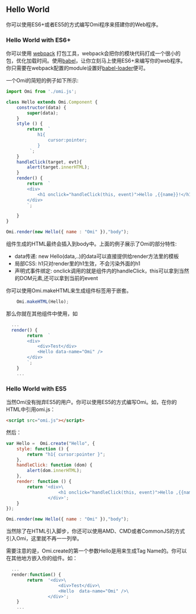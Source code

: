 <h2 id="Hello World">Hello World</h2>

你可以使用ES6+或者ES5的方式编写Omi程序来搭建你的Web程序。

### Hello World with ES6+

你可以使用 [webpack](https://webpack.github.io/) 打包工具，webpack会把你的模块代码打成一个很小的包，优化加载时间。使用[babel](http://babeljs.io/)，让你立刻马上使用ES6+来编写你的web程序。你只需要在webpack配置的module设置好[babel-loader](https://github.com/babel/babel-loader)便可。

一个Omi的简短的例子如下所示:

```js
import Omi from './omi.js';

class Hello extends Omi.Component {
    constructor(data) {
        super(data);
    }
    style () {
        return  `
            h1{
                cursor:pointer;
            }
         `;
    }
    handleClick(target, evt){
        alert(target.innerHTML);
    }
    render() {
        return  `
        <div>
            <h1 onclick="handleClick(this, event)">Hello ,{{name}}!</h1>
        </div>
        `;

    }
}

Omi.render(new Hello({ name : "Omi" }),"body");

```

组件生成的HTML最终会插入到body中。上面的例子展示了Omi的部分特性:

- data传递: new Hello(data,..)的data可以直接提供给render方法里的模板
- 局部CSS: h1只对render里的h1生效，不会污染外面的h1
- 声明式事件绑定: onclick调用的就是组件内的handleClick，this可以拿到当然的DOM元素,还可以拿到当前的event

你可以使用Omi.makeHTML来生成组件标签用于嵌套。
```js
    Omi.makeHTML(Hello);
```
那么你就在其他组件中使用，如
```js
  ...
  render() {
        return  `
        <div>
            <div>Test</div>
            <Hello data-name="Omi" />
        </div>
        `;
    }
    ...
```


###  Hello World with ES5

当然Omi没有抛弃ES5的用户。你可以使用ES5的方式编写Omi。如，在你的HTML中引用omi.js：

```html
<script src="omi.js"></script>
```

然后：

```js
var Hello =  Omi.create("Hello", {
    style: function () {
        return "h1{ cursor:pointer }";
    },
    handleClick: function (dom) {
        alert(dom.innerHTML);
    },
    render: function () {
        return '<div>\
                    <h1 onclick="handleClick(this, event)">Hello ,{{name}}!</h1>\
                </div>';
    }
});

Omi.render(new Hello({ name : "Omi" }),"body");
```
当然除了在HTML引入脚步，你还可以使用AMD、CMD或者CommonJS的方式引入Omi，这里就不再一一列举。

需要注意的是，Omi.create的第一个参数Hello是用来生成Tag Name的。你可以在其他地方嵌入你的组件。如：

```js
  ...
  render:function() {
        return  '<div>\
                    <div>Test</div>\
                    <Hello  data-name="Omi" />\
                </div>';
    }
    ...
```